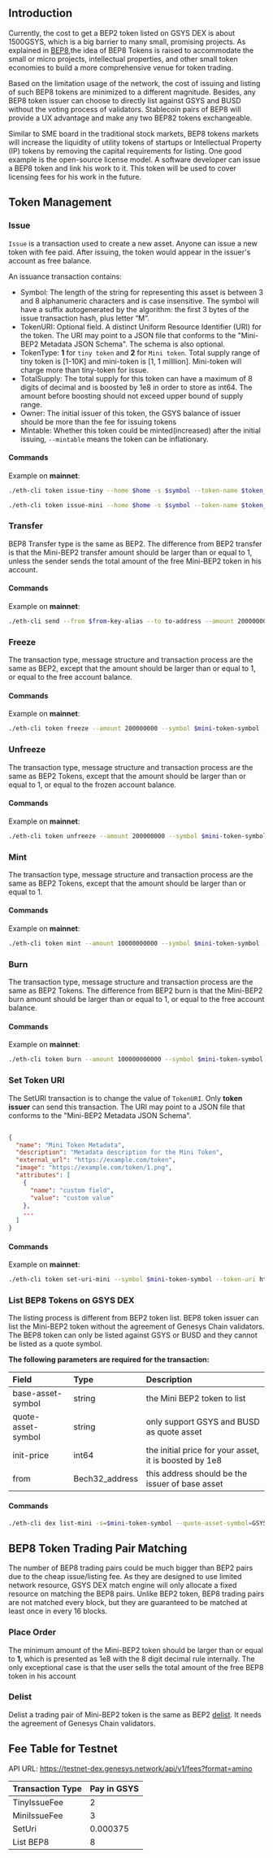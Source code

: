 ## Introduction

Currently, the cost to get a BEP2 token listed on GSYS DEX is about 1500GSYS, which is a big barrier to many small, promising projects. As explained in [BEP8](https://github.com/githubusername/githubrepo/BEPs/blob/master/BEP8.md),the idea of BEP8 Tokens is raised to accommodate the small or micro projects, intellectual properties, and other small token economies to build a more comprehensive venue for token trading.

Based on the limitation usage of the network, the cost of issuing and listing of such BEP8 tokens are minimized to a different magnitude. Besides, any BEP8 token issuer can choose to directly list against GSYS and BUSD without the voting process of validators. Stablecoin pairs of BEP8 will provide a UX advantage and make any two BEP82 tokens exchangeable.


Similar to SME board in the traditional stock markets, BEP8 tokens markets will increase the liquidity of utility tokens of startups or Intellectual Property (IP) tokens by removing the capital requirements for listing. One good example is the open-source license model. A software developer can issue a BEP8 token and link his work to it. This token will be used to cover licensing fees for his work in the future.

## Token Management

### Issue

`Issue` is a transaction used to create a new asset. Anyone can issue a new token with fee paid. After issuing, the token would appear in the issuer's account as free balance.

An issuance transaction contains:

* Symbol: The length of the string for representing this asset is between 3 and 8 alphanumeric characters and is case insensitive. The symbol will have a suffix autogenerated by the algorithm: the first 3 bytes of the issue transaction hash, plus letter “M”.
* TokenURI: Optional field. A distinct Uniform Resource Identifier (URI) for the token. The URI may point to a JSON file that conforms to the "Mini-BEP2 Metadata JSON Schema". The schema is also optional.
* TokenType: **1** for `tiny token` and **2** for `Mini token`. Total supply range of tiny token is [1-10K] and mini-token is [1, 1 milllion]. Mini-token will charge more than tiny-token for issue.
* TotalSupply: The total supply for this token can have a maximum of 8 digits of decimal and is boosted by 1e8 in order to store as int64. The amount before boosting should not exceed upper bound of supply range.
* Owner: The initial issuer of this token, the GSYS balance of issuer should be more than the fee for issuing tokens
* Mintable: Whether this token could be minted(increased) after the initial issuing, `--mintable` means the token can be inflationary.

#### Commands

Example on **mainnet**:

```bash
./eth-cli token issue-tiny --home $home -s $symbol --token-name $token_name -n 10000 --mintable --from $from --token-uri http://www.example.com --chain-id GSYS-Chain-Tigris   --node  https://dataseed5.defibit.io:443 --trust-node
```

```bash
./eth-cli token issue-mini --home $home -s $symbol --token-name $token_name -n 1000000 --mintable --from $from --token-uri http://www.example.com --chain-id GSYS-Chain-Tigris   --node  https://dataseed5.defibit.io:443 --trust-node
```

### Transfer

BEP8 Transfer type is the same as BEP2. The difference from BEP2 transfer is that the Mini-BEP2 transfer amount should be larger than or equal to 1, unless the sender sends the total amount of the free Mini-BEP2 token in his account.

#### Commands

Example on **mainnet**:
```bash
./eth-cli send --from $from-key-alias --to to-address --amount 200000000:mini-token-symbol --chain-id GSYS-Chain-Tigris --node  https://dataseed5.defibit.io:443 --json
```

### Freeze

The transaction type, message structure and transaction process are the same as BEP2, except that the amount should be larger than or equal to 1, or equal to the free account balance.

#### Commands

Example on **mainnet**:

```bash
./eth-cli token freeze --amount 200000000 --symbol $mini-token-symbol --from alice --chain-id GSYS-Chain-Tigris   --node  https://dataseed5.defibit.io:443 --trust-node
```

### Unfreeze

The transaction type, message structure and transaction process are the same as BEP2 Tokens, except that the amount should be larger than or equal to 1, or equal to the frozen account balance.

#### Commands

Example on **mainnet**:

```bash
./eth-cli token unfreeze --amount 200000000 --symbol $mini-token-symbol --from alice --chain-id GSYS-Chain-Tigris   --node  https://dataseed5.defibit.io:443  --trust-node
```

### Mint

The transaction type, message structure and transaction process are the same as BEP2 Tokens, except that the amount should be larger than or equal to 1.

#### Commands

Example on **mainnet**:

```bash
./eth-cli token mint --amount 10000000000 --symbol $mini-token-symbol --from alice --chain-id GSYS-Chain-Tigris   --node  https://dataseed5.defibit.io:443  --trust-node
```

### Burn

The transaction type, message structure and transaction process are the same as BEP2 Tokens. The difference from BEP2 burn is that the Mini-BEP2 burn amount should be larger than or equal to 1, or equal to the free account balance.

#### Commands

Example on **mainnet**:

```bash
./eth-cli token burn --amount 100000000000 --symbol $mini-token-symbol --from alice --chain-id GSYS-Chain-Tigris   --node  https://dataseed5.defibit.io:443  --trust-node
```


### Set Token URI

The SetURI transaction is to change the value of `TokenURI`. Only **token issuer** can send this transaction. The URI may point to a JSON file that conforms to the "Mini-BEP2 Metadata JSON Schema".

```json

{
  "name": "Mini Token Metadata",
  "description": "Metadata description for the Mini Token",
  "external_url": "https://example.com/token",
  "image": "https://example.com/token/1.png",
  "attributes": [
    {
      "name": "custom field",
      "value": "custom value"
    },
    ...
  ]
}
```

#### Commands

Example on **mainnet**:

```bash
./eth-cli token set-uri-mini --symbol $mini-token-symbol --token-uri http://www.efg.com --from alice --chain-id GSYS-Chain-Tigris   --node  https://dataseed5.defibit.io:443  --trust-node
```

### List BEP8 Tokens on GSYS DEX

The listing process is different from BEP2 token list. BEP8 token issuer can list the Mini-BEP2 token without the agreement of Genesys Chain validators. The BEP8 token can only be listed against GSYS or BUSD and they cannot be listed as a quote symbol.

**The following parameters are required for the transaction:**

| **Field**    | **Type** | **Description**                                              |
| :------------ | :-------- | :------------------------------------------------------------ |
| base-asset-symbol | string | the Mini BEP2 token to list|
|quote-asset-symbol| string|only support GSYS and BUSD as quote asset|
|init-price|int64|the initial price for your asset, it is boosted by 1e8|
|from|Bech32_address|this address should be the issuer of base asset|

#### Commands

```bash
./eth-cli dex list-mini -s=$mini-token-symbol --quote-asset-symbol=GSYS --init-price=1000000000 --from=alice --chain-id GSYS-Chain-Tigris   --node  https://dataseed5.defibit.io:443  --trust-node
```

## BEP8 Token Trading Pair Matching

The number of BEP8 trading pairs could be much bigger than BEP2 pairs due to the cheap issue/listing fee. As they are designed to use limited network resource, GSYS DEX match engine will only allocate a fixed resource on matching the BEP8 pairs. Unlike BEP2 token, BEP8 trading pairs are not matched every block, but they are guaranteed to be matched at least once in every 16 blocks.

### Place Order

The minimum amount of the Mini-BEP2 token should be larger than or equal to **1**, which is presented as 1e8 with the 8 digit decimal rule internally. The only exceptional case is that the user sells the total amount of the free BEP8 token in his account

### Delist
Delist a trading pair of Mini-BEP2 token is the same as BEP2 [delist](). It needs the agreement of Genesys Chain validators.

## Fee Table for Testnet

API URL: <https://testnet-dex.genesys.network/api/v1/fees?format=amino>

Transaction Type  | Pay in GSYS |
-- | -- |
TinyIssueFee | 2 |
MiniIssueFee | 3 |
SetUri| 0.000375 |
List BEP8| 8 |

